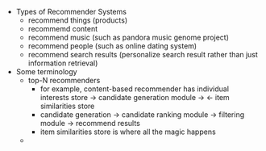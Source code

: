 - Types of Recommender Systems
  - recommend things (products)
  - recommemd content
  - recommend music (such as pandora music genome project)
  - recommend people (such as online dating system)
  - recommend search results (personalize search result rather than just information retrieval)
- Some terminology
  - top-N recommenders
    - for example, content-based recommender has individual interests store -> candidate generation module -> <- item similarities store
    - candidate generation -> candidate ranking module -> filtering module -> recommend results
    - item similarities store is where all the magic happens
  - 
